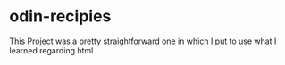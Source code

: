 # odin-recipies
This Project was a pretty straightforward one in which I put to use what I learned regarding html